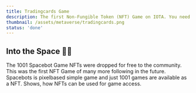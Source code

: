 ```yaml
---
title: Tradingcards Game
description: The first Non-Fungible Token (NFT) Game on IOTA. You need the NFT to access the game.
thumbnail: /assets/metaverse/tradingcards.png
status: 'done'
---
```


## Into the Space 🚀🤖

The 1001 Spacebot Game NFTs were dropped for free to the community.
This was the first NFT Game of many more following in the future. Spacebots is pixelbased simple game and just 1001 games are available as a NFT. Shows, how NFTs can be used for game access.
